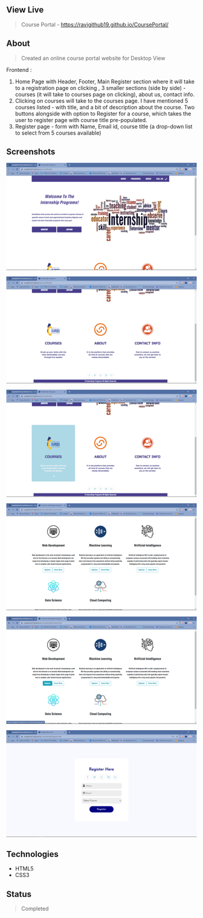## View Live
> Course Portal - https://ravigithub19.github.io/CoursePortal/

## About
> Created an online course portal website for Desktop View

Frontend :
1. Home Page with Header, Footer, Main Register section where it will take to a registration page on clicking , 3 smaller sections (side by side) - courses (it will take to courses page on clicking), about us, contact info.
2. Clicking on courses will take to the courses page. I have mentioned 5 courses listed - with title, and a bit of description about the course. Two buttons alongside with option to Register for a course, which takes the user to register page with course title pre-populated.
3. Register page - form with Name, Email id, course title (a drop-down list to select from 5 courses available)

## Screenshots
![Example screenshot](img/01.png)<br>

![Example screenshot](img/02.png)<br>

![Example screenshot](img/03.png)<br>

![Example screenshot](img/04.png)<br>

![Example screenshot](img/05.png)<br>

![Example screenshot](img/06.png)<br>

## Technologies
* HTML5
* CSS3

## Status
> Completed
